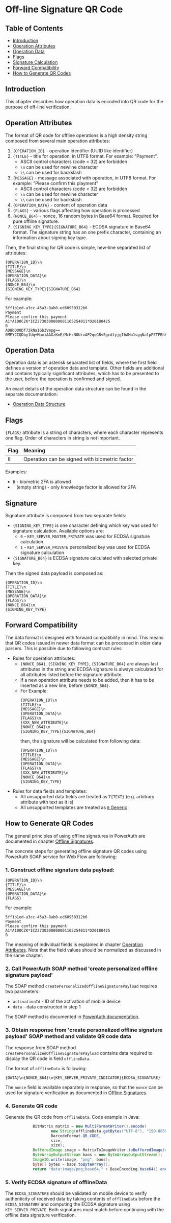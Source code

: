 # Off-line Signature QR Code

## Table of Contents

- [Introduction](#introduction)
- [Operation Attributes](#operation-attributes)
- [Operation Data](#operation-data)
- [Flags](#flags)
- [Signature Calculation](#signature)
- [Forward Compatibility](#forward-compatibility)
- [How to Generate QR Codes](#how-to-generate-qr-codes)

## Introduction

This chapter describes how operation data is encoded into QR code for the purpose of off-line verification.


## Operation Attributes

The format of QR code for offline operations is a high density string composed from several main operation attributes:

1. `{OPERATION_ID}` - operation identifier (UUID like identifier)
2. `{TITLE}` - title for operation, in UTF8 format. For example: "Payment".
   - ASCII control characters (code < 32) are forbidden
   - `\n` can be used for newline character
   - `\\` can be used for backslash
3. `{MESSAGE}` - message associated with operation, in UTF8 format. For example: "Please confirm this playment"
   - ASCII control characters (code < 32) are forbidden
   - `\n` can be used for newline character
   - `\\` can be used for backslash
4. `{OPERATION_DATA}` - content of operation data
5. `{FLAGS}` - various flags affecting how operation is processed
6. `{NONCE_B64}` - nonce, 16 random bytes in Base64 format. Required for pure offline signature.
7. `{SIGNING_KEY_TYPE}{SIGNATURE_B64}` - ECDSA signature in Base64 format. The signature string has an one prefix character, containing an information about signing key type.

Then, the final string for QR code is simple, new-line separated list of attributes:

```
{OPERATION_ID}\n
{TITLE}\n
{MESSAGE}\n
{OPERATION_DATA}\n
{FLAGS}\n
{NONCE_B64}\n
{SIGNING_KEY_TYPE}{SIGNATURE_B64}
```

For example:
```
5ff1b1ed-a3cc-45a3-8ab0-ed60950312b6
Payment
Please confirm this payment
A1*A100CZK*ICZ2730300000001165254011*D20180425
B
AD8bOO0Df73kNaIGb3Vmpg==
0MEYCIQDby1Uq+MaxiAAGzKmE/McHzNOUrvAP2qqGBvSgcdtyjgIhAMo1sgqNa1pPZTFBhhKvCKFLGDuHuTTYexdmHFjUUIJW=
```

## Operation Data

Operation data is an asterisk separated list of fields, where the first field defines a version of operation data and template. Other fields are additional and contains typically significant attributes, which has to be presented to the user, before the operation is confirmed and signed.

An exact details of the operation data structure can be found in the separate documentation:

- [Operation Data Structure](./Operation-Data.md)

## Flags

`{FLAGS}` attribute is a string of characters, where each character represents one flag. Order of characters in string is not important.

| Flag | Meaning                      |
|------|:-----------------------------|
| `B`  | Operation can be signed with biometric factor |

Examples:
- `B` - biometric 2FA is allowed
- ` ` (empty string) - only knowledge factor is allowed for 2FA

## Signature

Signature attribute is composed from two separate fields:
- `{SIGNING_KEY_TYPE}` is one character defining which key was used for signature calculation. Available options are:
   - `0` - `KEY_SERVER_MASTER_PRIVATE` was used for ECDSA signature calculation
   - `1` - `KEY_SERVER_PRIVATE` personalized key was used for ECDSA signature calculation
- `{SIGNATURE_B64}` is ECDSA signature calculated with selected private key.

Then the signed data payload is composed as:

```
{OPERATION_ID}\n
{TITLE}\n
{MESSAGE}\n
{OPERATION_DATA}\n
{FLAGS}\n
{NONCE_B64}\n
{SIGNING_KEY_TYPE}
```

## Forward Compatibility

The data format is designed with forward compatibility in mind. This means that QR codes issued in newer data format can be processed in older data parsers. This is possible due to following contract rules:

- Rules for operation attributes:
  - `{NONCE_B64}`, `{SIGNING_KEY_TYPE}`, `{SIGNATURE_B64}` are always last attributes in the string and
    ECDSA signature is always calculated for all attributes listed before the signature attribute.
  - If a new operation attribute needs to be added, then it has to be inserted as a new line, before `{NONCE_B64}`.
  - For Example:
    ```
    {OPERATION_ID}\n
    {TITLE}\n
    {MESSAGE}\n
    {OPERATION_DATA}\n
    {FLAGS}\n
    {XXX_NEW_ATTRIBUTE}\n
    {NONCE_B64}\n
    {SIGNING_KEY_TYPE}{SIGNATURE_B64}
    ```
    then, the signature will be calculated from following data:
    ```
    {OPERATION_ID}\n
    {TITLE}\n
    {MESSAGE}\n
    {OPERATION_DATA}\n
    {FLAGS}\n
    {XXX_NEW_ATTRIBUTE}\n
    {NONCE_B64}\n
    {SIGNING_KEY_TYPE}
    ```
- Rules for data fields and templates:
  - All unsupported data fields are treated as `T{TEXT}` (e.g. arbitrary attribute with text as it is)
  - All unsupported templates are treated as [`0` Generic](./Operation-Data.md#0-generic)

## How to Generate QR Codes

The general principles of using offline signatures in PowerAuth are documented in chapter [Offline Signatures](https://github.com/wultra/powerauth-server/blob/develop/docs/Offline-Signatures.md).

The concrete steps for generating offline signature QR codes using PowerAuth SOAP service for Web Flow are following:

### 1. Construct offline signature data payload:

```
{OPERATION_ID}\n
{TITLE}\n
{MESSAGE}\n
{OPERATION_DATA}\n
{FLAGS}
```

For example:
```
5ff1b1ed-a3cc-45a3-8ab0-ed60950312b6
Payment
Please confirm this payment
A1*A100CZK*ICZ2730300000001165254011*D20180425
B
```

The meaning of individual fields is explained in chapter [Operation Attributes](#operation-attributes). Note that the field values should be normalized as discussed in the same chapter.

### 2. Call PowerAuth SOAP method 'create personalized offline signature payload'

The SOAP method `createPersonalizedOfflineSignaturePayload` requires two parameters:
- `activationId` - ID of the activation of mobile device
- `data` - data constructed in step 1

The SOAP method is documented in [PowerAuth documentation](https://github.com/wultra/powerauth-server/blob/develop/docs/SOAP-Service-Methods.md#method-createpersonalizedofflinesignaturepayload).

### 3. Obtain response from 'create personalized offline signature payload' SOAP method and validate QR code data

The response from SOAP method `createPersonalizedOfflineSignaturePayload` contains data required to display the QR code in field `offlineData`.

The format of `offlineData` is following:
```
{DATA}\n{NONCE_B64}\n{KEY_SERVER_PRIVATE_INDICATOR}{ECDSA_SIGNATURE}
```

The `nonce` field is available separately in response, so that the `nonce` can be used for signature verification as documented in [Offline Signatures](https://github.com/wultra/powerauth-server/blob/develop/docs/Offline-Signatures.md#verifying-offline-signatures).

### 4. Generate QR code

Generate the QR code from `offlineData`. Code example in Java:
```java
            BitMatrix matrix = new MultiFormatWriter().encode(
                    new String(offlineData.getBytes("UTF-8"), "ISO-8859-1"),
                    BarcodeFormat.QR_CODE,
                    size,
                    size);
            BufferedImage image = MatrixToImageWriter.toBufferedImage(matrix);
            ByteArrayOutputStream baos = new ByteArrayOutputStream();
            ImageIO.write(image, "png", baos);
            byte[] bytes = baos.toByteArray();
            return "data:image/png;base64," + BaseEncoding.base64().encode(bytes);
```

### 5. Verify ECDSA signature of offlineData

The `ECDSA_SIGNATURE` should be validated on mobile device to verify authenticity of received data by taking contents of `offlineData` before the `ECDSA_SIGNATURE` and computing the ECDSA signature using `KEY_SERVER_PRIVATE`. Both signatures must match before continuing with the offline data signature verification.
